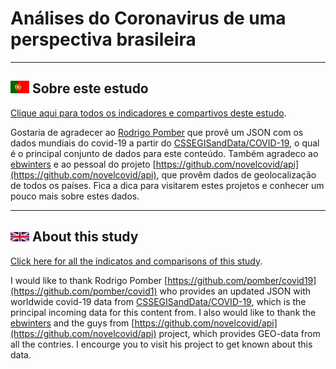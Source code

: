 # **Análises do Coronavirus de uma perspectiva brasileira**

------------------
## <img src="html/imagens/PT.png" width="30"  /> Sobre este estudo

[Clique aqui para todos os indicadores e compartivos deste estudo](html/index.html).

Gostaria de agradecer ao [Rodrigo Pomber](https://github.com/pomber/covid19) que provê um JSON com os dados mundiais do covid-19 a partir do [CSSEGISandData/COVID-19](https://github.com/CSSEGISandData/COVID-19), o qual é o principal conjunto de dados para este conteúdo. Também agradeco ao [ebwinters](https://github.com/NovelCOVID/API/commits?author=ebwinters) e ao pessoal do projeto [https://github.com/novelcovid/api](https://github.com/novelcovid/api), que provêm dados de geolocalização de todos os países.
Fica a dica para visitarem estes projetos e conhecer um pouco mais sobre estes dados.

------------------
## <img src="html/imagens/UK.png" width="30"  /> About this study

[Click here for all the indicatos and comparisons of this study](html/index_EN.html).

I would like to thank Rodrigo Pomber [https://github.com/pomber/covid19](https://github.com/pomber/covid1) who provides an updated JSON with worldwide covid-19 data from [CSSEGISandData/COVID-19](https://github.com/CSSEGISandData/COVID-19), which is the principal incoming data for this content from. I also would like to thank the [ebwinters](https://github.com/NovelCOVID/API/commits?author=ebwinters) and the guys from [https://github.com/novelcovid/api](https://github.com/novelcovid/api) project, which provides GEO-data from all the contries.
I encourge you to visit his project to get known about this data.